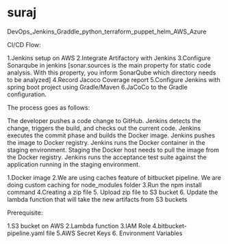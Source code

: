 # suraj
DevOps_Jenkins_Graddle_python_terraform_puppet_helm_AWS_Azure

CI/CD Flow:

1.Jenkins setup on AWS
2.Integrate Artifactory with Jenkins
3.Configure Sonarqube in jenkins [sonar.sources is the main property for static code analysis. With this property, you inform SonarQube which directory needs to be analyzed]
4.Record Jacoco Coverage report
5.Configure Jenkins with  spring boot project using Gradle/Maven
6.JaCoCo to the Gradle configuration.

The process goes as follows:

The developer pushes a code change to GitHub.
Jenkins detects the change, triggers the build, and checks out the current code.
Jenkins executes the commit phase and builds the Docker image.
Jenkins pushes the image to Docker registry.
Jenkins runs the Docker container in the staging environment.
Staging the Docker host needs to pull the image from the Docker registry.
Jenkins runs the acceptance test suite against the application running in the staging environment.

1.Docker image
2.We are using caches feature of bitbucket pipeline. We are doing custom caching for node_modules folder
3.Run the npm install command
4.Creating a zip file
5. Upload zip file to S3 bucket
6. Update the lambda function that will take the new artifacts from S3 buckets

Prerequisite:

1.S3 bucket on AWS
2.Lambda function
3.IAM Role
4.bitbucket-pipeline.yaml file
5.AWS Secret Keys
6. Environment Variables
